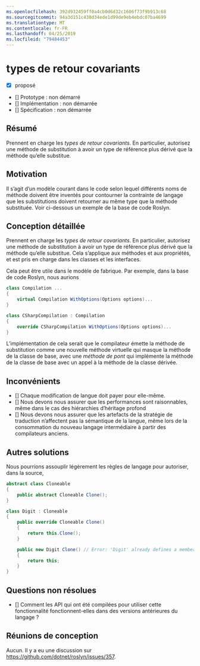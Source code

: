 ```yaml
---
ms.openlocfilehash: 392d932459ff0a4cb0d6d32c1606f73f9b913c68
ms.sourcegitcommit: 94a3d151c438d34ede1d99de9eb4ebdc07ba4699
ms.translationtype: MT
ms.contentlocale: fr-FR
ms.lasthandoff: 04/25/2019
ms.locfileid: "79484453"
---
```

# <a name="covariant-return-types"></a>types de retour covariants

* [x] proposé
* [] Prototype : non démarré
* [] Implémentation : non démarrée
* [] Spécification : non démarrée

## <a name="summary"></a>Résumé
[summary]: #summary

Prennent en charge les _types de retour covariants_. En particulier, autorisez une méthode de substitution à avoir un type de référence plus dérivé que la méthode qu’elle substitue.

## <a name="motivation"></a>Motivation
[motivation]: #motivation

Il s’agit d’un modèle courant dans le code selon lequel différents noms de méthode doivent être inventés pour contourner la contrainte de langage que les substitutions doivent retourner au même type que la méthode substituée. Voir ci-dessous un exemple de la base de code Roslyn.

## <a name="detailed-design"></a>Conception détaillée
[design]: #detailed-design

Prennent en charge les _types de retour covariants_. En particulier, autorisez une méthode de substitution à avoir un type de référence plus dérivé que la méthode qu’elle substitue. Cela s’applique aux méthodes et aux propriétés, et est pris en charge dans les classes et les interfaces.

Cela peut être utile dans le modèle de fabrique. Par exemple, dans la base de code Roslyn, nous aurions

``` cs
class Compilation ...
{
    virtual Compilation WithOptions(Options options)...
}
```

``` cs
class CSharpCompilation : Compilation
{
    override CSharpCompilation WithOptions(Options options)...
}
```

L’implémentation de cela serait que le compilateur émette la méthode de substitution comme une nouvelle méthode virtuelle qui masque la méthode de la classe de base, avec une _méthode de pont_ qui implémente la méthode de la classe de base avec un appel à la méthode de la classe dérivée.

## <a name="drawbacks"></a>Inconvénients
[drawbacks]: #drawbacks

- [] Chaque modification de langue doit payer pour elle-même.
- [] Nous devons nous assurer que les performances sont raisonnables, même dans le cas des hiérarchies d’héritage profond
- [] Nous devons nous assurer que les artefacts de la stratégie de traduction n’affectent pas la sémantique de la langue, même lors de la consommation du nouveau langage intermédiaire à partir des compilateurs anciens.

## <a name="alternatives"></a>Autres solutions
[alternatives]: #alternatives

Nous pourrions assouplir légèrement les règles de langage pour autoriser, dans la source,

```csharp
abstract class Cloneable
{
    public abstract Cloneable Clone();
}

class Digit : Cloneable
{
    public override Cloneable Clone()
    {
        return this.Clone();
    }

    public new Digit Clone() // Error: 'Digit' already defines a member called 'Clone' with the same parameter types
    {
        return this;
    }
}
```

## <a name="unresolved-questions"></a>Questions non résolues
[unresolved]: #unresolved-questions

- [] Comment les API qui ont été compilées pour utiliser cette fonctionnalité fonctionnent-elles dans des versions antérieures du langage ?

## <a name="design-meetings"></a>Réunions de conception

Aucun. Il y a eu une discussion sur <https://github.com/dotnet/roslyn/issues/357>.